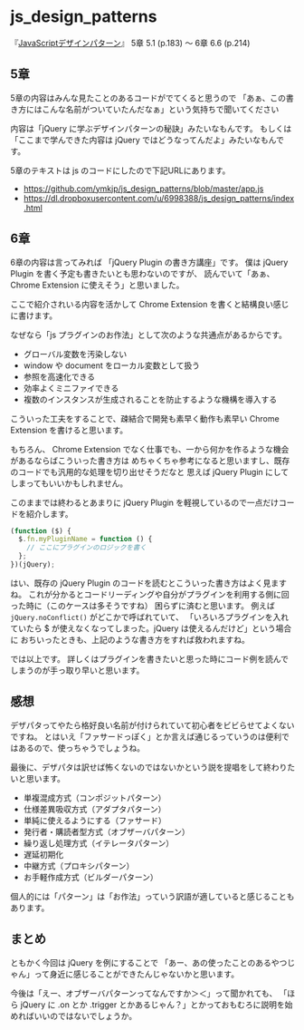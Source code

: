 js_design_patterns
==================

『[JavaScriptデザインパターン](http://www.amazon.co.jp/gp/product/487311618X/ref=as_li_ss_tl?ie=UTF8&camp=247&creative=7399&creativeASIN=487311618X&linkCode=as2&tag=m0b55-22)』 5章 5.1 (p.183) 〜 6章 6.6 (p.214)


5章
---
5章の内容はみんな見たことのあるコードがでてくると思うので
「あぁ、この書き方にはこんな名前がついていたんだなぁ」という気持ちで聞いてください

内容は「jQuery に学ぶデザインパターンの秘訣」みたいなもんです。
もしくは「ここまで学んできた内容は jQuery ではどうなってんだよ」みたいなもんです。

5章のテキストは js のコードにしたので下記URLにあります。

* https://github.com/ymkjp/js_design_patterns/blob/master/app.js
* https://dl.dropboxusercontent.com/u/6998388/js_design_patterns/index.html



6章
---
6章の内容は言ってみれば 「jQuery Plugin の書き方講座」です。
僕は jQuery Plugin を書く予定も書きたいとも思わないのですが、
読んでいて「あぁ、 Chrome Extension に使えそう」と思いました。

ここで紹介されいる内容を活かして Chrome Extension を書くと結構良い感じに書けます。

なぜなら「js プラグインのお作法」として次のような共通点があるからです。

* グローバル変数を汚染しない
* window や document をローカル変数として扱う
 * 参照を高速化できる
 * 効率よくミニファイできる
* 複数のインスタンスが生成されることを防止するような機構を導入する
  

こういった工夫をすることで、疎結合で開発も素早く動作も素早い Chrome Extension を書けると思います。

もちろん、 Chrome Extension でなく仕事でも、一から何かを作るような機会があるならばこういった書き方は
めちゃくちゃ参考になると思いますし、既存のコードでも汎用的な処理を切り出せそうだなと
思えば jQuery Plugin にしてしまってもいいかもしれません。

このままでは終わるとあまりに jQuery Plugin を軽視しているので一点だけコードを紹介します。

```javascript
(function ($) {
  $.fn.myPluginName = function () {
    // ここにプラグインのロジックを書く
  };
})(jQuery);
```

はい、既存の jQuery Plugin のコードを読むとこういった書き方はよく見ますね。
これが分かるとコードリーディングや自分がプラグインを利用する側に回った時に（このケースは多そうですね）
困らずに済むと思います。
例えば ```jQuery.noConflict()``` がどこかで呼ばれていて、
「いろいろプラグインを入れていたら $ が使えなくなってしまった。jQuery は使えるんだけど」という場合に
おちいったときも、上記のような書き方をすれば救われますね。

では以上です。
詳しくはプラグインを書きたいと思った時にコード例を読んでしまうのが手っ取り早いと思います。



感想
---
デザパタってやたら格好良い名前が付けられていて初心者をビビらせてよくないですね。
とはいえ「ファサードっぽく」とか言えば通じるっていうのは便利ではあるので、使っちゃうでしょうね。

最後に、デザパタは訳せば怖くないのではないかという説を提唱をして終わりたいと思います。

* 単複混成方式（コンポジットパターン）
* 仕様差異吸収方式（アダプタパターン）
* 単純に使えるようにする（ファサード）
* 発行者・購読者型方式（オブザーバパターン）
* 繰り返し処理方式（イテレータパターン）
* 遅延初期化
* 中継方式（プロキシパターン）
* お手軽作成方式（ビルダーパターン）

個人的には「パターン」は「お作法」っていう訳語が適していると感じることもあります。



まとめ
---

ともかく今回は jQuery を例にすることで
「あー、あの使ったことのあるやつじゃん」って身近に感じることができたんじゃないかと思います。

今後は「えー、オブザーバパターンってなんですか＞＜」って聞かれても、
「ほら jQuery に .on とか .trigger とかあるじゃん？」とかっておもむろに説明を始めればいいのではないでしょうか。

